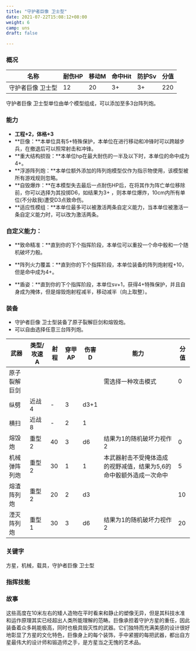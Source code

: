 ```yaml
---
title: "守护者巨像 卫士型"
date: 2021-07-22T15:08:12+08:00
weight: 6
camp: uns
draft: false

---
```


### 概况

| 名称              | 耐伤HP | 移动M | 命中Hit | 防护Sv | 分值 |
| ----------------- | ------ | ----- | ------- | ------ | ---- |
| 守护者巨像 卫士型 | 12     | 20    | 3+      | 3+     | 220  |

守护者巨像 卫士型单位由单个模型组成，可以添加至多3台阵列炮。

### 能力

- **工程+2，体格+3**
- **巨像：**本单位具有5+特殊保护，本单位在进行移动和冲锋时可以跨越步兵，在撤退后可以照常射击和冲锋。
- **重大结构损毁：**本单位hp在最大耐伤的一半及以下时，本单位的命中成为4+。
- **浮游阵列炮：**本单位额外添加的阵列炮模型仅作为指示物使用，该模型被所有游戏规则忽略。
- **自毁爆炸：**在本模型失去最后一点耐伤HP后，在将其作为阵亡单位移除前，你可以选择为其投掷D6，如结果为3+ ，则本单位爆炸，10cm内所有单位(不分敌我)遭受D3点致命伤。
- **适应性模组：**本单位最多可以被激活两条自定义能力，当本单位被激活一条自定义能力时，可以改为激活两条。

### **自定义能力：**

- **致命精准：**直到你的下个指挥阶段，本单位可以重投一个命中骰和一个随机破坏力骰。

- **阵列火力覆盖：**直到你的下个指挥阶段，本单位装备的阵列炮射程+10，但是命中成为4+。

- **盾姿：**直到你的下个指挥阶段，本单位sv+1，获得4+特殊保护，并且自身成为掩体，但是熔毁炮射程减半，移动减半（向上取整）。

### 装备

- 守护者巨像 卫士型装备了原子裂解巨剑和熔毁炮。
- 可以自由选择任意三台阵列炮。

| 武器         | 类型/攻速A | 射程 | 穿甲AP | 伤害D | 能力                                                         | 分值 |
| ------------ | ---------- | ---- | ------ | ----- | ------------------------------------------------------------ | ---- |
| 原子裂解巨剑 |            |      |        |       | 需选择一种攻击模式                                           | 0    |
| 纵劈         | 近战4      | -    | 3      | d3+1  |                                                              |      |
| 横扫         | 近战8      | -    | 2      | 1     |                                                              |      |
| 熔毁炮       | 重型2      | 40   | 3      | d6    | 结果为1的随机破坏力视作2                                     | 0    |
| 机械弹阵列炮 | 重型2      | 30   | 1      | 1     | 本武器射击不受掩体造成的视野减值，结果为5,6的命中骰额外造成一次命中 | 5    |
| 熔渣阵列炮   | 重型2      | 20   | 2      | d3    |                                                              | 10   |
| 湮灭阵列炮   | 重型1      | 30   | 3      | d6    | 结果为1的随机破坏力视作2                                     | 20   |

### **关键字**

方星，机械，载具，守护者巨像 卫士型

### 指挥技能



### 故事

这些高度在10米左右的矮人造物在平时看来和静止的塑像无异，但是其科技水准和运作原理其实已经超出人类所能理解的范畴。巨像承担着守护方星的重任，因此装备着众多耗能极高，同时也极具毁灭性的武器。它们独特而充满美感的设计很好地彰显了方星的文化特色，巨像身上的每个装饰，手中紧握的每把武器，都出自方星最伟大的设计师和锻造师之手，是方星当之无愧的艺术品。